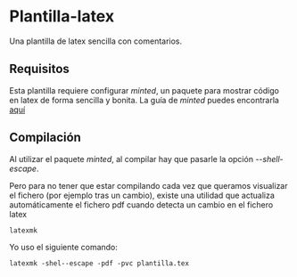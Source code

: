 # Plantilla-latex
Una plantilla de latex sencilla con comentarios.

## Requisitos

Esta plantilla requiere configurar *minted*, un paquete para mostrar código en latex de forma sencilla y bonita.
La guía de *minted* puedes encontrarla [aquí](http://ctan.mirrorcatalogs.com/macros/latex/contrib/minted/minted.pdf)

## Compilación

Al utilizar el paquete *minted*, al compilar hay que pasarle la opción *--shell-escape*.

Pero para no tener que estar compilando cada vez que queramos visualizar el fichero (por ejemplo tras un cambio), existe una utilidad que actualiza automáticamente el fichero pdf cuando detecta un cambio en el fichero latex

    latexmk
  
Yo uso el siguiente comando:

    latexmk -shel--escape -pdf -pvc plantilla.tex

